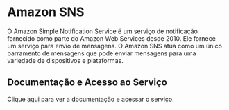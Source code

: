 # Amazon SNS

O Amazon Simple Notification Service é um serviço de notificação fornecido como parte do Amazon Web Services desde 2010. Ele fornece um serviço para envio de mensagens. O Amazon SNS atua como um único barramento de mensagens que pode enviar mensagens para uma variedade de dispositivos e plataformas.

## Documentação e Acesso ao Serviço

Clique [aqui](https://aws.amazon.com/pt/sns) para ver a documentação e acessar o serviço.